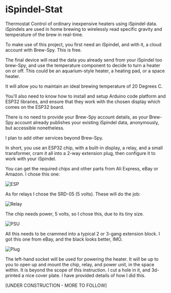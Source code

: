 # iSpindel-Stat
Thermostat Control of ordinary inexpensive heaters using iSpindel data. iSpindels are used in home brewing to wirelessly read specific gravity and temperature of the brew in real-time.

To make use of this project, you first need an iSpindel, and with it, a cloud account with Brew-Spy.  This is free.  

The final device will read the data you already send from your iSpindel too brew-Spy, and use the temperature component to decide to turn a heater on or off.  This could be an aquarium-style heater, a heating pad, or a space heater.  

It will allow you to maintain an ideal brewing temperature of 20 Degrees C.

You'll also need to know how to install and setup Arduino code platform and ESP32 libraries, and ensure that they work with the chosen display which comes on the ESP32 board.

There is no need to provide your Brew-Spy account details, as your Brew-Spy account already publishes your existing iSpindel data, anonymously, but 
accessible nonetheless.

I plan to add other services beyond Brew-Spy.

In short, you use an ESP32 chip, with a built-in display, a relay, and a small transformer, cram it all into a 2-way extension plug, then configure it to work with your iSpindel.

You can get the required chips and other parts from Ali Express, eBay or Amazon.  I chose this one:

<picture>
 <source media="(prefers-color-scheme: dark)" srcset="esp.png">
 <source media="(prefers-color-scheme: light)" srcset="esp.png">
 <img alt="ESP" src="ESP">
</picture>


As for relays I chose the SRD-05 (5 volts). These will do the job:

<picture>
 <source media="(prefers-color-scheme: dark)" srcset="relay.png">
 <source media="(prefers-color-scheme: light)" srcset="relay.png">
 <img alt="Relay" src="Relay">
</picture>

The chip needs power, 5 volts, so I chose this, due to its tiny size.

<picture>
 <source media="(prefers-color-scheme: dark)" srcset="psu.png">
 <source media="(prefers-color-scheme: light)" srcset="psu.png">
 <img alt="PSU" src="PSU">
</picture>

All this needs to be crammed into a typical 2 or 3-gang extension block.  I got this one from eBay, and the black looks better, IMO.

<picture>
 <source media="(prefers-color-scheme: dark)" srcset="plug.png">
 <source media="(prefers-color-scheme: light)" srcset="plug.png">
 <img alt="Plug" src="Plug">
</picture>

The left-hand socket will be used for powering the heater.  It will be up to you to open up and mount the chip, relay, and power unit, in the space within.  It is beyond the scope of this instruction.  I cut a hole in it, and 3d-printed a nice cover plate.  I have provided details of how I did this.
 
[UNDER CONSTRUCTION - MORE TO FOLLOW]
